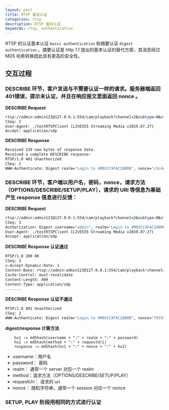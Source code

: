 ```yaml
---
layout: post
title: RTSP 鉴权认证
categories: rtsp
description: RTSP 鉴权认证
keywords: rtsp, authentication
---
```




RTSP 的认证基本认证 ```basic authentication``` 和摘要认证 ```digest authentication``` 。摘要认证是 http 1.1 提出的基本认证的替代方案，其消息经过 MD5 哈希转换因此具有更高的安全性。

## 交互过程
### DESCRIBE 环节，客户发送与不需要认证一样的请求。服务器端返回401错误，提示未认证，并且在响应报文里面返回 nonce 。  
**DESCRIBE Request**

```bash
rtsp://admin:admin123@127.0.0.1:554/cam/playback?channel=2&subtype=0&starttime=2019_08_05_18_13_13 RTSP/1.0
CSeq: 2
User-Agent: ./testRTSPClient (LIVE555 Streaming Media v2019.07.27)
Accept: application/sdp
```


**DESCRIBE Response**

```bash
Received 139 new bytes of response data.
Received a complete DESCRIBE response:
RTSP/1.0 401 Unauthorized
CSeq: 2
WWW-Authenticate: Digest realm="Login to 4M05CC9FAC28B0B", nonce="c5cdebfb791630ad189ac43081c7c01e"
```

### DESCRIBE 环节，客户端以用户名，密码，nonce，请求方法（OPTIONS/DESCRIBE/SETUP/PLAY），请求的 URI 等信息为基础产生 response 信息进行反馈：
**DESCRIBE Request**

```bash
rtsp://admin:admin123@127.0.0.1:554/cam/playback?channel=2&subtype=0&starttime=2019_08_05_18_13_13 RTSP/1.0
CSeq: 3
Authorization: Digest username="admin", realm="Login to 4M05CC9FAC28B0B", nonce="c5cdebfb791630ad189ac43081c7c01e", uri="rtsp://admin:admin123@127.0.0.1:554/cam/playback?channel=2&subtype=0&starttime=2019_08_05_18_13_13", response="5e607d3405777309839c3d4fe4509e4e"
User-Agent: ./testRTSPClient (LIVE555 Streaming Media v2019.07.27)
Accept: application/sdp
```


**DESCRIBE Response 认证通过**

```bash
RTSP/1.0 200 OK
CSeq: 3
x-Accept-Dynamic-Rate: 1
Content-Base: rtsp://admin:admin123@127.0.0.1:554/cam/playback?channel=2&subtype=0&starttime=2019_08_05_18_13_13/
Cache-Control: must-revalidate
Content-Length: 409
Content-Type: application/sdp
.......

```

**DESCRIBE Response 认证不通过**

```bash
RTSP/1.0 401 Unauthorized
CSeq: 2
WWW-Authenticate: Digest realm="Login to 4M05CC9FAC28B0B", nonce="f015500fc594469c59837dcdca716b13"
```

**digest/response 计算方法**

```golang
    hs1 := md5hash(username + ":" + realm + ":" + password)
    hs2 := md5hash(method + ":" + requestUri)
    response := md5hash(hs1 + ":" + nonce + ":" + hs2)
```

- username：用户名
- password： 密码
- realm： 通常一个 server 对应一个 realm
- method：请求方法（OPTIONS/DESCRIBE/SETUP/PLAY）
- requestUri： 请求的 uri
- nonce： 随机字符串，通常一个 session 对应一个 nonce


### SETUP, PLAY 阶段用相同的方式进行认证



